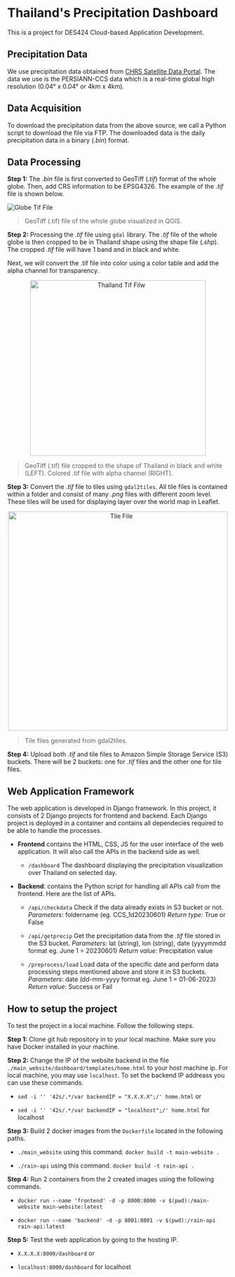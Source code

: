# Thailand's Precipitation Dashboard

This is a project for DES424 Cloud-based Application Development.

## Precipitation Data
We use precipitation data obtained from [CHRS Satellite Data Portal](https://chrsdata.eng.uci.edu "PERSIANN"). The data we use is the PERSIANN-CCS data which is a real-time global high resolution (0.04° x 0.04° or 4km x 4km).

## Data Acquisition
To download the precipitation data from the above source, we call a Python script to download the file via FTP. The downloaded data is the daily precipitation data in a binary (*.bin*) format.

## Data Processing
**Step 1:**
The *.bin* file is first converted to GeoTiff (*.tif*) format of the whole globe. Then, add CRS information to be EPSG4326. The example of the *.tif* file is shown below.

![Globe Tif File](https://i.imgur.com/HfGWRMa.png)
> GeoTiff (.tif) file of the whole globe visualized in QGIS.

**Step 2:**
Processing the *.tif* file using `gdal` library. The *.tif* file of the whole globe is then cropped to be in Thailand shape using the shape file (*.shp*). The cropped *.tif* file will have 1 band and in black and white.

Next, we will convert the .tif file into color using a color table and add the alpha channel for transparency.

<div style="text-align:center"><img src="https://i.imgur.com/QZpIKPy.png" alt="Thailand Tif Filw" width="400" /></div>

> GeoTiff (.tif) file cropped to the shape of Thailand in black and white (LEFT).
> Colored .tif file with alpha channel (RIGHT).

**Step 3:**
Convert the *.tif* file to tiles using `gdal2tiles`. All tile files is contained within a folder and consist of many *.png* files with different zoom level. These tiles will be used for displaying layer over the world map in Leaflet.

<div style="text-align:center"><img src="https://i.imgur.com/hPYHvMl.png" alt="Tile File" width="500" /></div>
<div></div>

> Tile files generated from gdal2tiles.

**Step 4:**
Upload both *.tif* and tile files to Amazon Simple Storage Service (S3) buckets. There will be 2 buckets: one for *.tif* files and the other one for tile files.

## Web Application Framework
The web application is developed in Django framework. In this project, it consists of 2 Django projects for frontend and backend. Each Django project is deployed in a container and contains all dependecies required to be able to handle the processes.
- **Frontend**
contains the HTML, CSS, JS for the user interface of the web application. It will also call the APIs in the backend side as well.

	- `/dashboard` 
	The dashboard displaying the precipitation visualization over Thailand on selected day.

- **Backend**: 
contains the Python script for handling all APIs call from the frontend. Here are the list of APIs.

	- `/api/checkdata` 
	Check if the data already exists in S3 bucket or not.
	*Parameters*: foldername (eg. CCS_1d20230601)
	*Return type:* True or False
	
	- `/api/getprecip` 
	Get the precipitation data from the *.tif* file stored in the S3 bucket.
	*Parameters*: lat (string), lon (string), date (yyyymmdd format eg. June 1 = 20230601)
	*Return value:* Precipitation value
	
	- `/preprocess/load` 
	Load data of the specific date and perform data processing steps mentioned above and store it in S3 buckets.
	*Parameters*: date (dd-mm-yyyy format eg. June 1 = 01-06-2023)
	*Return value:* Success or Fail

## How to setup the project
To test the project in a local machine. Follow the following steps.

**Step 1:**
Clone git hub repository in to your local machine. Make sure you have Docker installed in your machine.

**Step 2:**
Change the IP of the website backend in the file `./main_website/dashboard/templates/home.html` to your host machine ip. For local machine, you may use `localhost`. To set the backend IP addreass you can use these commands.
- `sed -i '' '42s/.*/var backendIP = "X.X.X.X";/' home.html` or

- `sed -i '' '42s/.*/var backendIP = "localhost";/' home.html` for localhost

**Step 3:**
Build 2 docker images from the `Dockerfile` located in the following paths.
- `./main_website` using this command. `docker build -t main-website .`

- `./rain-api` using this command. `docker build -t rain-api .`

**Step 4:**
Run 2 containers from the 2 created images using the following commands.
- `docker run --name 'frontend' -d -p 8000:8000 -v $(pwd):/main-website main-website:latest`

- `docker run --name 'backend' -d -p 8001:8001 -v $(pwd):/rain-api rain-api:latest`

**Step 5:**
Test the web application by going to the hosting IP.
- `X.X.X.X:8000/dashboard` or

- `localhost:8000/dashboard` for localhost
